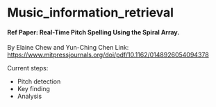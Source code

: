 # Music_information_retrieval

#### Ref Paper: Real-Time Pitch Spelling Using the Spiral Array. 
By Elaine Chew and Yun-Ching Chen
Link: https://www.mitpressjournals.org/doi/pdf/10.1162/0148926054094378

Current steps:
- Pitch detection
- Key finding
- Analysis

